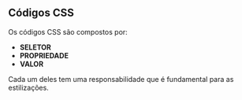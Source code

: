 ## Códigos CSS

Os códigos CSS são compostos por:

* **SELETOR**
* **PROPRIEDADE**
* **VALOR**

Cada um deles tem uma responsabilidade que é fundamental para as estilizações.